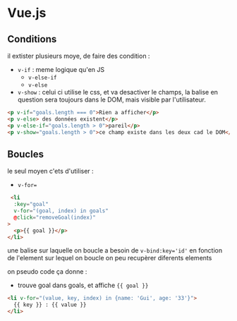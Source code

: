 # Vue.js

## Conditions

il extister plusieurs moye, de faire des condition :

- `v-if` : meme logique qu'en JS
  - `v-else-if`
  - `v-else`
- `v-show` : celui ci utilise le css, et va desactiver le champs, la balise en question sera toujours dans le DOM, mais visible par l'utilisateur.
  
```html
<p v-if="goals.length === 0">Rien a afficher</p>
<p v-else> des données existent</p>
<p v-else-if="goals.length > 0">pareil</p>
<p v-show="goals.length > 0">ce champ existe dans les deux cad le DOM</p>

```

## Boucles

le seul moyen c'ets d'utiliser :

- `v-for=`

```html  
 <li
  :key="goal"
  v-for="(goal, index) in goals"
  @click="removeGoal(index)"
>
  <p>{{ goal }}</p>
</li>
```

une balise sur laquelle on boucle a besoin de `v-bind:key='id'`
en fonction de l'element sur lequel on boucle on peu recupèrer diferents elements

on pseudo code ça donne :

- trouve goal dans goals, et affiche `{{ goal }}`

```html  
<li v-for="(value, key, index) in {name: 'Gui', age: '33'}">
  {{ key }} : {{ value }}
</li>
```
